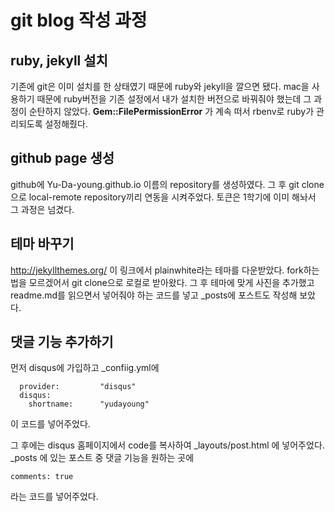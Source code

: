 # git blog 작성 과정 
## ruby, jekyll 설치
기존에 git은 이미 설치를 한 상태였기 때문에 ruby와 jekyll을 깔으면 됐다.
mac을 사용하기 때문에 ruby버전을 기존 설정에서 내가 설치한 버전으로 바꿔줘야 했는데 그 과정이 순탄하지 않았다.
**Gem::FilePermissionError** 가 계속 떠서 rbenv로 ruby가 관리되도록 설정해줬다.

## github page 생성
github에 Yu-Da-young.github.io 이름의 repository를 생성하였다.
그 후 git clone으로 local-remote repository끼리 연동을 시켜주었다.
토큰은 1학기에 이미 해놔서 그 과정은 넘겼다.

## 테마 바꾸기
http://jekyllthemes.org/
이 링크에서 plainwhite라는 테마를 다운받았다.
fork하는 법을 모르겠어서 git clone으로 로컬로 받아왔다.
그 후 테마에 맞게 사진을 추가했고 readme.md를 읽으면서 넣어줘야 하는 코드를 넣고 _posts에 포스트도 작성해 보았다.

## 댓글 기능 추가하기
먼저 disqus에 가입하고 _confiig.yml에

```comment:
  provider:         "disqus"
  disqus:
    shortname:      "yudayoung" 
```

이 코드를 넣어주었다.

그 후에는 disqus 홈페이지에서 code를 복사하여 _layouts/post.html 에 넣어주었다.
_posts 에 있는 포스트 중 댓글 기능을 원하는 곳에

```
comments: true
```
라는 코드를 넣어주었다.

